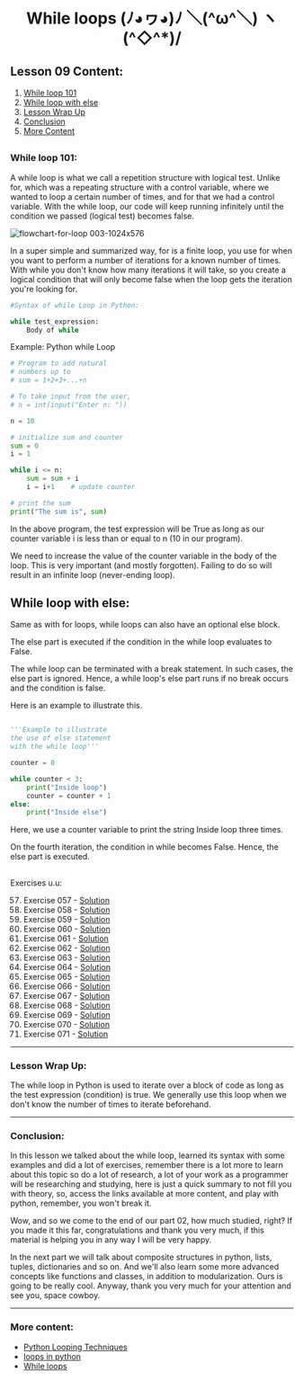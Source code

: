<div align="center">
  
# While loops (ﾉ◕ヮ◕)ﾉ ＼(^ω^＼) ヽ(^◇^*)/

</div>

## Lesson 09 Content:

1. [While loop 101](https://github.com/marcoshsq/Python_Crash_Course/blob/main/01_Python_Crash_Course/02_Control_Structures/Lesson_09_While_(making%20Python_sweat_with_more_Loops).md#while-loop-101)
2. [While loop with else](https://github.com/marcoshsq/Python_Crash_Course/blob/main/01_Python_Crash_Course/02_Control_Structures/Lesson_09_While_(making%20Python_sweat_with_more_Loops).md#while-loop-with-else)
3. [Lesson Wrap Up](https://github.com/marcoshsq/Python_Crash_Course/blob/main/01_Python_Crash_Course/02_Control_Structures/Lesson_09_While_(making%20Python_sweat_with_more_Loops).md#lesson-wrap-up)
4. [Conclusion](https://github.com/marcoshsq/Python_Crash_Course/edit/main/01_Python_Crash_Course/02_Control_Structures/Lesson_09_While_(making%20Python_sweat_with_more_Loops).md#conclusion)
5. [More Content](https://github.com/marcoshsq/Python_Crash_Course/edit/main/01_Python_Crash_Course/02_Control_Structures/Lesson_09_While_(making%20Python_sweat_with_more_Loops).md#more-content)


##

### While loop 101:

A while loop is what we call a repetition structure with logical test. Unlike for, which was a repeating structure with a control variable, where we wanted to loop a certain number of times, and for that we had a control variable. With the while loop, our code will keep running infinitely until the condition we passed (logical test) becomes false. 

![flowchart-for-loop 003-1024x576](https://user-images.githubusercontent.com/64812097/159175471-ccbf68ef-f333-488b-845b-e4d6a121013b.jpeg)

In a super simple and summarized way, for is a finite loop, you use for when you want to perform a number of iterations for a known number of times. With while you don't know how many iterations it will take, so you create a logical condition that will only become false when the loop gets the iteration you're looking for.

````python
#Syntax of while Loop in Python:

while test_expression:
    Body of while
````

Example: Python while Loop

````python
# Program to add natural
# numbers up to 
# sum = 1+2+3+...+n

# To take input from the user,
# n = int(input("Enter n: "))

n = 10

# initialize sum and counter
sum = 0
i = 1

while i <= n:
    sum = sum + i
    i = i+1    # update counter

# print the sum
print("The sum is", sum)
````

In the above program, the test expression will be True as long as our counter variable i is less than or equal to n (10 in our program).

We need to increase the value of the counter variable in the body of the loop. This is very important (and mostly forgotten). Failing to do so will result in an infinite loop (never-ending loop).

## While loop with else:

Same as with for loops, while loops can also have an optional else block.

The else part is executed if the condition in the while loop evaluates to False.

The while loop can be terminated with a break statement. In such cases, the else part is ignored. Hence, a while loop's else part runs if no break occurs and the condition is false.

Here is an example to illustrate this.

````python

'''Example to illustrate
the use of else statement
with the while loop'''

counter = 0

while counter < 3:
    print("Inside loop")
    counter = counter + 1
else:
    print("Inside else")

````

Here, we use a counter variable to print the string Inside loop three times.

On the fourth iteration, the condition in while becomes False. Hence, the else part is executed.

##

Exercises u.u:

57. Exercise 057 -  [Solution]()
58. Exercise 058 -  [Solution]()
59. Exercise 059 -  [Solution]()
60. Exercise 060 -  [Solution]()
61. Exercise 061 -  [Solution]()
62. Exercise 062 -  [Solution]()
63. Exercise 063 -  [Solution]()
64. Exercise 064 -  [Solution]()
65. Exercise 065 -  [Solution]()
66. Exercise 066 -  [Solution]()
67. Exercise 067 -  [Solution]()
68. Exercise 068 -  [Solution]()
69. Exercise 069 -  [Solution]()
70. Exercise 070 -  [Solution]()
71. Exercise 071 -  [Solution]()

---

### Lesson Wrap Up:

The while loop in Python is used to iterate over a block of code as long as the test expression (condition) is true. We generally use this loop when we don't know the number of times to iterate beforehand.

---

### Conclusion:

In this lesson we talked about the while loop, learned its syntax with some examples and did a lot of exercises, remember there is a lot more to learn about this topic so do a lot of research, a lot of your work as a programmer will be researching and studying, here is just a quick summary to not fill you with theory, so, access the links available at more content, and play with python, remember, you won't break it.

Wow, and so we come to the end of our part 02, how much studied, right? If you made it this far, congratulations and thank you very much, if this material is helping you in any way I will be very happy.

In the next part we will talk about composite structures in python, lists, tuples, dictionaries and so on. And we'll also learn some more advanced concepts like functions and classes, in addition to modularization. Ours is going to be really cool. Anyway, thank you very much for your attention and see you, space cowboy.

---

### More content:

- [Python Looping Techniques](https://www.programiz.com/python-programming/looping-technique)
- [loops in python](https://www.geeksforgeeks.org/loops-in-python/)
- [While loops](https://wiki.python.org/moin/WhileLoop)

